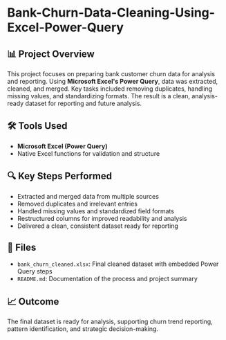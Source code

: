 # Bank-Churn-Data-Cleaning-Using-Excel-Power-Query

## 📊 Project Overview

This project focuses on preparing bank customer churn data for analysis and reporting. Using **Microsoft Excel's Power Query**, data was extracted, cleaned, and merged. Key tasks included removing duplicates, handling missing values, and standardizing formats. The result is a clean, analysis-ready dataset for reporting and future analysis.

## 🛠️ Tools Used

- **Microsoft Excel (Power Query)**
- Native Excel functions for validation and structure

## 🔍 Key Steps Performed

- Extracted and merged data from multiple sources
- Removed duplicates and irrelevant entries
- Handled missing values and standardized field formats
- Restructured columns for improved readability and analysis
- Delivered a clean, consistent dataset ready for reporting

## 📁 Files

- `bank_churn_cleaned.xlsx`: Final cleaned dataset with embedded Power Query steps
- `README.md`: Documentation of the process and project summary

## 📈 Outcome

The final dataset is ready for analysis, supporting churn trend reporting, pattern identification, and strategic decision-making.
